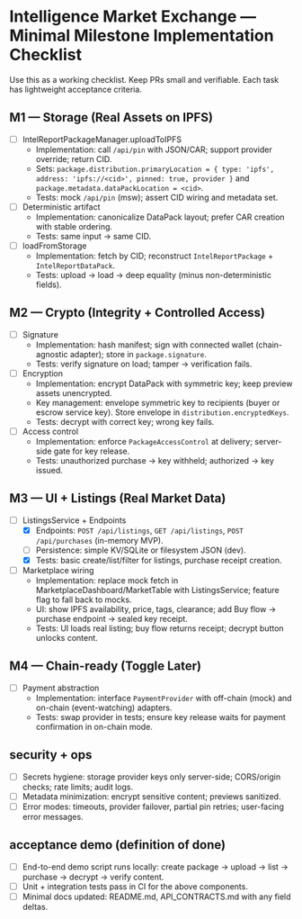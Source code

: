 # Intelligence Market Exchange — Minimal Milestone Implementation Checklist

Use this as a working checklist. Keep PRs small and verifiable. Each task has lightweight acceptance criteria.

## M1 — Storage (Real Assets on IPFS)

- [ ] IntelReportPackageManager.uploadToIPFS
  - Implementation: call `/api/pin` with JSON/CAR; support provider override; return CID.
  - Sets: `package.distribution.primaryLocation = { type: 'ipfs', address: 'ipfs://<cid>', pinned: true, provider }` and `package.metadata.dataPackLocation = <cid>`.
  - Tests: mock `/api/pin` (msw); assert CID wiring and metadata set.
- [ ] Deterministic artifact
  - Implementation: canonicalize DataPack layout; prefer CAR creation with stable ordering.
  - Tests: same input → same CID.
- [ ] loadFromStorage
  - Implementation: fetch by CID; reconstruct `IntelReportPackage` + `IntelReportDataPack`.
  - Tests: upload → load → deep equality (minus non-deterministic fields).

## M2 — Crypto (Integrity + Controlled Access)

- [ ] Signature
  - Implementation: hash manifest; sign with connected wallet (chain-agnostic adapter); store in `package.signature`.
  - Tests: verify signature on load; tamper → verification fails.
- [ ] Encryption
  - Implementation: encrypt DataPack with symmetric key; keep preview assets unencrypted.
  - Key management: envelope symmetric key to recipients (buyer or escrow service key). Store envelope in `distribution.encryptedKeys`.
  - Tests: decrypt with correct key; wrong key fails.
- [ ] Access control
  - Implementation: enforce `PackageAccessControl` at delivery; server-side gate for key release.
  - Tests: unauthorized purchase → key withheld; authorized → key issued.

## M3 — UI + Listings (Real Market Data)

- [ ] ListingsService + Endpoints
  - [x] Endpoints: `POST /api/listings`, `GET /api/listings`, `POST /api/purchases` (in-memory MVP).
  - [ ] Persistence: simple KV/SQLite or filesystem JSON (dev).
  - [x] Tests: basic create/list/filter for listings, purchase receipt creation.
- [ ] Marketplace wiring
  - Implementation: replace mock fetch in MarketplaceDashboard/MarketTable with ListingsService; feature flag to fall back to mocks.
  - UI: show IPFS availability, price, tags, clearance; add Buy flow → purchase endpoint → sealed key receipt.
  - Tests: UI loads real listing; buy flow returns receipt; decrypt button unlocks content.

## M4 — Chain-ready (Toggle Later)

- [ ] Payment abstraction
  - Implementation: interface `PaymentProvider` with off-chain (mock) and on-chain (event-watching) adapters.
  - Tests: swap provider in tests; ensure key release waits for payment confirmation in on-chain mode.

## security + ops

- [ ] Secrets hygiene: storage provider keys only server-side; CORS/origin checks; rate limits; audit logs.
- [ ] Metadata minimization: encrypt sensitive content; previews sanitized.
- [ ] Error modes: timeouts, provider failover, partial pin retries; user-facing error messages.

## acceptance demo (definition of done)

- [ ] End-to-end demo script runs locally: create package → upload → list → purchase → decrypt → verify content.
- [ ] Unit + integration tests pass in CI for the above components.
- [ ] Minimal docs updated: README.md, API_CONTRACTS.md with any field deltas.
